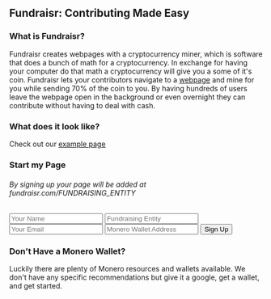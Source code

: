 ## Fundraisr: Contributing Made Easy

### What is Fundraisr?
Fundraisr creates webpages with a cryptocurrency miner, which is software that does a bunch of math for a cryptocurrency. In exchange for having your computer do that math a cryptocurrency will give you a some of it's coin. Fundraisr lets your contributors navigate to a [webpage](#what-does-it-look-like) and mine for you while sending 70% of the coin to you. By having hundreds of users leave the webpage open in the background or even overnight they can contribute without having to deal with cash.

### What does it look like?
Check out our [example page](https://aulloa.github.io/fundraisr/example)

### Start my Page
###### By signing up your page will be added at fundraisr.com/FUNDRAISING_ENTITY

<form method="POST" action="http://formspree.io/cryptofundraisr@gmail.com">
  <input name="name" placeholder="Your Name">
  <input name="interest" placeholder="Fundraising Entity">
  <input name="email" placeholder="Your Email" type="email">
  <input name="wallet" placeholder="Monero Wallet Address">
  <button type="submit">Sign Up</button>
  <input type="text" name="_gotcha" style="display:none" />
  <input type="hidden" name="_next" value="{{"success.html?v=" | append: site.github.build_revision | absolute_url}}"/>
</form>

### Don't Have a Monero Wallet?
Luckily there are plenty of Monero resources and wallets available. We don't have any specific recommendations but give it a google, get a wallet, and get started.
